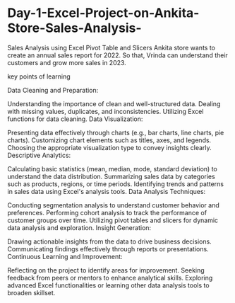 # Day-1-Excel-Project-on-Ankita-Store-Sales-Analysis-
Sales Analysis using Excel Pivot Table and Slicers
Ankita store wants to create an annual sales report for 2022. So that, Vrinda can understand their customers and grow more sales in 2023.

key points of learning

Data Cleaning and Preparation:

Understanding the importance of clean and well-structured data.
Dealing with missing values, duplicates, and inconsistencies.
Utilizing Excel functions for data cleaning.
Data Visualization:

Presenting data effectively through charts (e.g., bar charts, line charts, pie charts).
Customizing chart elements such as titles, axes, and legends.
Choosing the appropriate visualization type to convey insights clearly.
Descriptive Analytics:

Calculating basic statistics (mean, median, mode, standard deviation) to understand the data distribution.
Summarizing sales data by categories such as products, regions, or time periods.
Identifying trends and patterns in sales data using Excel's analysis tools.
Data Analysis Techniques:

Conducting segmentation analysis to understand customer behavior and preferences.
Performing cohort analysis to track the performance of customer groups over time.
Utilizing pivot tables and slicers for dynamic data analysis and exploration.
Insight Generation:

Drawing actionable insights from the data to drive business decisions.
Communicating findings effectively through reports or presentations.
Continuous Learning and Improvement:

Reflecting on the project to identify areas for improvement.
Seeking feedback from peers or mentors to enhance analytical skills.
Exploring advanced Excel functionalities or learning other data analysis tools to broaden skillset.

